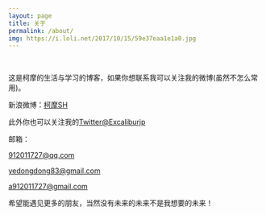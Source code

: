 ```yaml
---
layout: page
title: 关于
permalink: /about/
img: https://i.loli.net/2017/10/15/59e37eaa1e1a0.jpg
---
```

 

这是柯摩的生活与学习的博客，如果你想联系我可以关注我的微博(虽然不怎么常用)。
 

新浪微博：[柯摩SH](http://weibo.com/u/5339619827/home)
 

此外你也可以关注我的[Twitter@Excaliburjp](https://twitter.com/Excaliburjp)


邮箱：

912011727@qq.com

yedongdong83@gmail.com

a912011727@gmail.com

希望能遇见更多的朋友，当然没有未来的未来不是我想要的未来！
